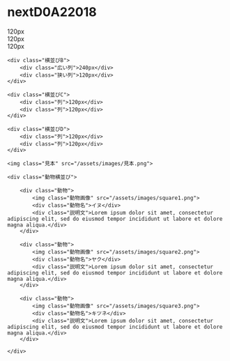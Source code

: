 # nextD0A22018
<!DOCTYPE html>
<html lang="ja">
<head>
	<meta charset="UTF-8">
	<link rel="stylesheet" href="/style.css">
	<title>ページタイトル</title>
</head>
<body>
		<div class="横並びA">
		<div class="列">120px</div>
		<div class="列">120px</div>
		<div class="列">120px</div>
	</div>
	
	<div class="横並びB">
		<div class="広い列">240px</div>
		<div class="狭い列">120px</div>
	</div>
	
	<div class="横並びC">
		<div class="列">120px</div>
		<div class="列">120px</div>
	</div>
	
	<div class="横並びD">
		<div class="列">120px</div>
		<div class="列">120px</div>
	</div>

	<img class="見本" src="/assets/images/見本.png">
	
	<div class="動物横並び">

		<div class="動物">
			<img class="動物画像" src="/assets/images/square1.png">
			<div class="動物名">イヌ</div>
			<div class="説明文">Lorem ipsum dolor sit amet, consectetur adipiscing elit, sed do eiusmod tempor incididunt ut labore et dolore magna aliqua.</div>
		</div>

		<div class="動物">
			<img class="動物画像" src="/assets/images/square2.png">
			<div class="動物名">ヤク</div>
			<div class="説明文">Lorem ipsum dolor sit amet, consectetur adipiscing elit, sed do eiusmod tempor incididunt ut labore et dolore magna aliqua.</div>
		</div>

		<div class="動物">
			<img class="動物画像" src="/assets/images/square3.png">
			<div class="動物名">キツネ</div>
			<div class="説明文">Lorem ipsum dolor sit amet, consectetur adipiscing elit, sed do eiusmod tempor incididunt ut labore et dolore magna aliqua.</div>
		</div>

	</div>
	
</body>
</html>
